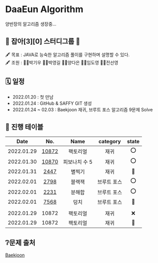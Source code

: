 DaaEun Algorithm
===
양반장의 알고리즘 생장중...


## 🤜 잡아[3][0] 스터디그룹 🤛   
🖋 목표 : JAVA로 능숙한 알고리즘 풀이를 구현하며 설명할 수 있다.   
🖋 조원 : 👨‍💻박기우 👨‍💻박영길 👩‍💻양다은 👨‍💻임도영 👩‍💻전선영   


## 🗓 일정 
- 2022.01.20 : 첫 만남
- 2022.01.24 : GitHub & SAFFY GIT 생성 
- 2022.01.24 ~ 02.03 : Baekjoon 재귀, 브루트 포스 알고리즘 9문제 Solve


## 🚥 진행 테이블
|Date|No.|Name|category|state|
|:-:|:-:|:-:|:-:|:-:|
|2022.01.29|[10872](https://github.com/Java-3-0/DaaEun_Algorithm/tree/main/workspace/bj_10872/src)|팩토리얼|재귀|⭕️|
|2022.01.30|[10870](https://github.com/Java-3-0/DaaEun_Algorithm/tree/main/workspace/bj_10870/src)|피보나치 수 5|재귀|⭕️|
|2022.01.31|[2447](https://github.com/Java-3-0/DaaEun_Algorithm/tree/main/workspace/bj_2447/src)|별찍기|재귀|💢|
|2022.02.01|[2798](https://github.com/Java-3-0/DaaEun_Algorithm/tree/main/workspace/bj_2798/src)|블랙잭|브루트 포스|⭕️|
|2022.02.01|[2231](https://github.com/Java-3-0/DaaEun_Algorithm/tree/main/workspace/bj_2231/src)|분해합|브루트 포스|⭕️|
|2022.02.01|[7568](https://github.com/Java-3-0/DaaEun_Algorithm/tree/main/workspace/bj_7568/src)|덩치|브루트 포스|💢|
||||||
|2022.01.29|10872|팩토리얼|재귀|❌|
|2022.01.29|10872|팩토리얼|재귀|🔺|


## ❔문제 출처
[Baekjoon](https://www.acmicpc.net/)
